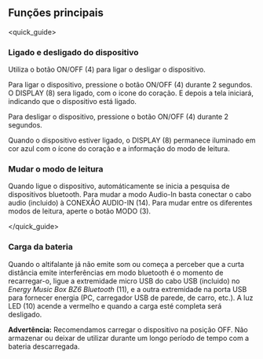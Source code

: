## Funções principais
<quick_guide>
### Ligado e desligado do dispositivo

Utiliza o botão ON/OFF (4) para ligar o desligar o dispositivo.

Para ligar o dispositivo, pressione o botão ON/OFF (4) durante 2 segundos. O DISPLAY (8) sera ligado, com o icone do coração. E depois a tela iniciará, indicando que o dispositivo está ligado.

Para desligar o dispositivo, pressione o botão ON/OFF (4) durante 2 segundos.

Quando o dispositivo estiver ligado, o DISPLAY (8) permanece iluminado em cor azul com o ícone do coração e a informação do modo de leitura.

### Mudar o modo de leitura

Quando ligue o dispositivo, automáticamente se inicia a pesquisa de dispositivos bluetooth. Para mudar a modo Audio-In basta conectar o cabo audio (incluido) à CONEXÃO AUDIO-IN (14). Para mudar entre os diferentes modos de leitura, aperte o botão MODO (3).

</quick_guide>

### Carga da bateria

Quando o altifalante já não emite som ou começa a perceber que a curta distância emite interferências em modo bluetooth é o momento de recarregar-o, ligue a extremidade micro USB do cabo USB (incluido) no *Energy Music Box BZ6 Bluetooth* (11), e a outra extremidade na porta USB para fornecer energia (PC, carregador USB de parede, de carro, etc.). A luz LED (10) acende a vermelho e quando a carga esté completa será desligado.

**Advertência:** Recomendamos carregar o dispositivo na posição OFF. Não armazenar ou deixar de utilizar durante um longo período de tempo com a bateria descarregada.
